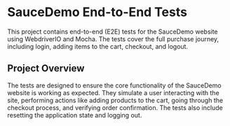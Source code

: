 # SauceDemo End-to-End Tests
This project contains end-to-end (E2E) tests for the SauceDemo 
website using WebdriverIO and Mocha.  The tests cover the full purchase journey, 
including login, adding items to the cart, checkout, and logout.

## Project Overview
The tests are designed to ensure the core functionality of the SauceDemo website is working 
as expected.  They simulate a user interacting with the site, performing actions like adding 
products to the cart, going through the checkout process, and verifying order confirmation. 
The tests also include resetting the application state and logging out.


